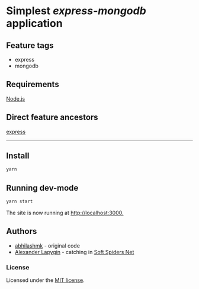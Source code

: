 # Simplest *express-mongodb* application

## Feature tags

- express
- mongodb

## Requirements

[Node.js](https://nodejs.org/en/download/package-manager/)

## Direct feature ancestors

[express](https://github.com/softspider/express)

---

## Install

```sh
yarn
```

## Running dev-mode

```sh
yarn start
```

The site is now running at <http://localhost:3000.>

## Authors

* [abhilashmk](https://github.com/abhilashmk) - original code
* [Alexander Lapygin](https://github.com/AlexanderLapygin) - catching in [Soft Spiders Net](https://github.com/softspider)

### License

Licensed under the [MIT license](./LICENSE).
